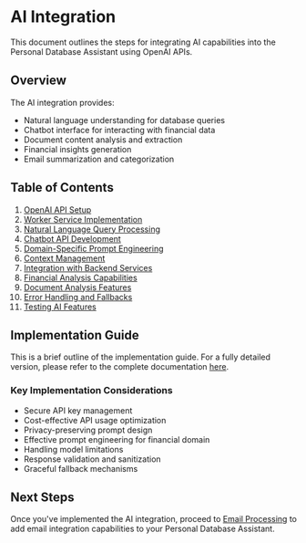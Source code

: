 # AI Integration

This document outlines the steps for integrating AI capabilities into the Personal Database Assistant using OpenAI APIs.

## Overview

The AI integration provides:
- Natural language understanding for database queries
- Chatbot interface for interacting with financial data
- Document content analysis and extraction
- Financial insights generation
- Email summarization and categorization

## Table of Contents

1. [OpenAI API Setup](#1-openai-api-setup)
2. [Worker Service Implementation](#2-worker-service-implementation)
3. [Natural Language Query Processing](#3-natural-language-query-processing)
4. [Chatbot API Development](#4-chatbot-api-development)
5. [Domain-Specific Prompt Engineering](#5-domain-specific-prompt-engineering)
6. [Context Management](#6-context-management)
7. [Integration with Backend Services](#7-integration-with-backend-services)
8. [Financial Analysis Capabilities](#8-financial-analysis-capabilities)
9. [Document Analysis Features](#9-document-analysis-features)
10. [Error Handling and Fallbacks](#10-error-handling-and-fallbacks)
11. [Testing AI Features](#11-testing-ai-features)

## Implementation Guide

This is a brief outline of the implementation guide. For a fully detailed version, please refer to the complete documentation [here](https://github.com/yourusername/personal-db-assistant/wiki/AI-Integration).

### Key Implementation Considerations

* Secure API key management
* Cost-effective API usage optimization
* Privacy-preserving prompt design
* Effective prompt engineering for financial domain
* Handling model limitations
* Response validation and sanitization
* Graceful fallback mechanisms

## Next Steps

Once you've implemented the AI integration, proceed to [Email Processing](./07_email_processing.md) to add email integration capabilities to your Personal Database Assistant. 